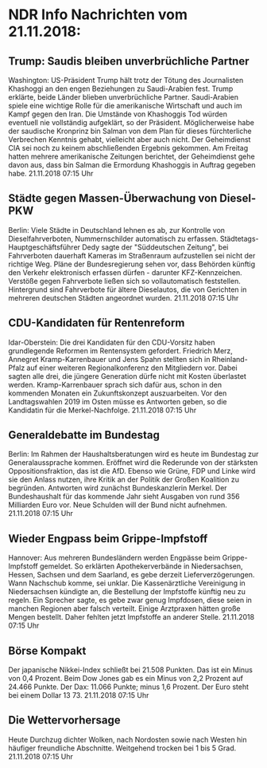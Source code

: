 # NDR Info Nachrichten vom 21.11.2018:


## Trump: Saudis bleiben unverbrüchliche Partner
Washington: US-Präsident Trump hält trotz der Tötung des Journalisten Khashoggi an den engen Beziehungen zu Saudi-Arabien fest. Trump erklärte, beide Länder blieben unverbrüchliche Partner. Saudi-Arabien spiele eine wichtige Rolle für die amerikanische Wirtschaft und auch im Kampf gegen den Iran. Die Umstände von Khashoggis Tod würden eventuell nie vollständig aufgeklärt, so der Präsident. Möglicherweise habe der saudische Kronprinz bin Salman von dem Plan für dieses fürchterliche Verbrechen Kenntnis gehabt, vielleicht aber auch nicht. Der Geheimdienst CIA sei noch zu keinem abschließenden Ergebnis gekommen. Am Freitag hatten mehrere amerikanische Zeitungen berichtet, der Geheimdienst gehe davon aus, dass bin Salman die Ermordung Khashoggis in Auftrag gegeben habe. 21.11.2018 07:15 Uhr 

## Städte gegen Massen-Überwachung von Diesel-PKW
Berlin:	Viele Städte in Deutschland lehnen es ab, zur Kontrolle von Dieselfahrverboten, Nummernschilder automatisch zu erfassen. Städtetags-Hauptgeschäftsführer Dedy sagte der "Süddeutschen Zeitung", bei Fahrverboten dauerhaft Kameras im Straßenraum aufzustellen sei nicht der richtige Weg. Pläne der Bundesregierung sehen vor, dass Behörden künftig den Verkehr elektronisch erfassen dürfen - darunter KFZ-Kennzeichen. Verstöße gegen Fahrverbote ließen sich so vollautomatisch feststellen. Hintergrund sind Fahrverbote für ältere Dieselautos, die von Gerichten in mehreren deutschen Städten angeordnet wurden. 21.11.2018 07:15 Uhr 

## CDU-Kandidaten für Rentenreform
Idar-Oberstein:	Die drei Kandidaten für den CDU-Vorsitz haben grundlegende Reformen im Rentensystem gefordert. Friedrich Merz, Annegret Kramp-Karrenbauer und Jens Spahn stellten sich in Rheinland-Pfalz auf einer weiteren Regionalkonferenz den Mitgliedern vor. Dabei sagten alle drei, die jüngere Generation dürfe nicht mit Kosten überlastet werden. Kramp-Karrenbauer sprach sich dafür aus, schon in den kommenden Monaten ein Zukunftskonzept auszuarbeiten. Vor den Landtagswahlen 2019 im Osten müsse es Antworten geben, so die Kandidatin für die Merkel-Nachfolge. 21.11.2018 07:15 Uhr 

## Generaldebatte im Bundestag
Berlin: Im Rahmen der Haushaltsberatungen wird es heute im Bundestag zur Generalaussprache kommen. Eröffnet wird die Rederunde von der stärksten Oppositionsfraktion, das ist die AfD. Ebenso wie Grüne, FDP und Linke wird sie den Anlass nutzen, ihre Kritik an der Politik der Großen Koalition zu begründen. Antworten wird zunächst Bundeskanzlerin Merkel. Der Bundeshaushalt für das kommende Jahr sieht Ausgaben von rund 356 Milliarden Euro vor. Neue Schulden will der Bund nicht aufnehmen. 21.11.2018 07:15 Uhr 

## Wieder Engpass beim Grippe-Impfstoff
Hannover:	Aus mehreren Bundesländern werden Engpässe beim Grippe-Impfstoff gemeldet. So erklärten Apothekerverbände in Niedersachsen, Hessen, Sachsen und dem Saarland, es gebe derzeit Lieferverzögerungen. Wann Nachschub komme, sei unklar. Die Kassenärztliche Vereinigung in Niedersachsen kündigte an, die Bestellung der Impfstoffe künftig neu zu regeln. Ein Sprecher sagte, es gebe zwar genug Impfdosen, diese seien in manchen Regionen aber falsch verteilt. Einige Arztpraxen hätten große Mengen bestellt. Daher fehlten jetzt Impfstoffe an anderer Stelle. 21.11.2018 07:15 Uhr 

## Börse Kompakt
Der japanische Nikkei-Index schließt bei 21.508 Punkten. Das ist ein Minus von 0,4 Prozent. Beim Dow Jones gab es ein Minus von 2,2 Prozent auf 24.466 Punkte. Der Dax:			11.066 Punkte; minus 1,6 Prozent. Der Euro steht bei einem Dollar 13 73. 21.11.2018 07:15 Uhr 

## Die Wettervorhersage
Heute Durchzug dichter Wolken, nach Nordosten sowie nach Westen hin häufiger freundliche Abschnitte. Weitgehend trocken bei 1 bis 5 Grad. 21.11.2018 07:15 Uhr 
